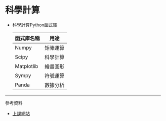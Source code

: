 # 科學計算
- 科學計算Python函式庫

    函式庫名稱 |用途
    ----------|:-----:
    Numpy     | 矩陣運算
    Scipy     | 科學計算
    Matplotlib| 繪畫圖形
    Sympy     | 符號運算
    Panda     | 數據分析
---
參考資料
- [上課網站](https://misavo.com/blog/%E9%99%B3%E9%8D%BE%E8%AA%A0/%E6%9B%B8%E7%B1%8D/%E7%A7%91%E5%AD%B8%E8%A8%88%E7%AE%97)